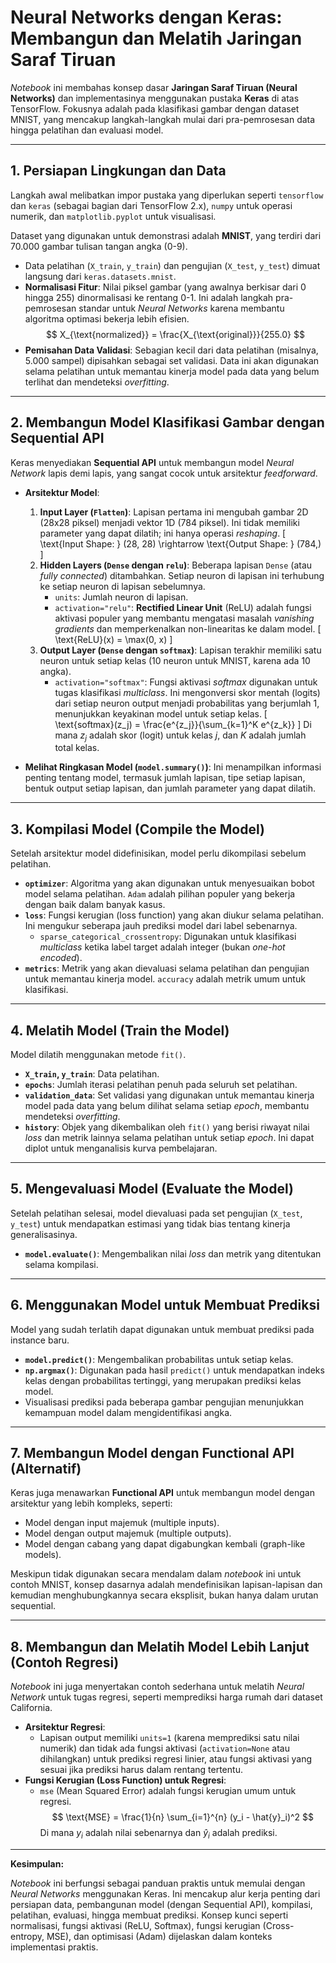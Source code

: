 # Neural Networks dengan Keras: Membangun dan Melatih Jaringan Saraf Tiruan

*Notebook* ini membahas konsep dasar **Jaringan Saraf Tiruan (Neural Networks)** dan implementasinya menggunakan pustaka **Keras** di atas TensorFlow. Fokusnya adalah pada klasifikasi gambar dengan dataset MNIST, yang mencakup langkah-langkah mulai dari pra-pemrosesan data hingga pelatihan dan evaluasi model.

---

## 1. Persiapan Lingkungan dan Data

Langkah awal melibatkan impor pustaka yang diperlukan seperti `tensorflow` dan `keras` (sebagai bagian dari TensorFlow 2.x), `numpy` untuk operasi numerik, dan `matplotlib.pyplot` untuk visualisasi.

Dataset yang digunakan untuk demonstrasi adalah **MNIST**, yang terdiri dari 70.000 gambar tulisan tangan angka (0-9).
* Data pelatihan (`X_train`, `y_train`) dan pengujian (`X_test`, `y_test`) dimuat langsung dari `keras.datasets.mnist`.
* **Normalisasi Fitur**: Nilai piksel gambar (yang awalnya berkisar dari 0 hingga 255) dinormalisasi ke rentang 0-1. Ini adalah langkah pra-pemrosesan standar untuk *Neural Networks* karena membantu algoritma optimasi bekerja lebih efisien.
    $$
    X_{\text{normalized}} = \frac{X_{\text{original}}}{255.0}
    $$
* **Pemisahan Data Validasi**: Sebagian kecil dari data pelatihan (misalnya, 5.000 sampel) dipisahkan sebagai set validasi. Data ini akan digunakan selama pelatihan untuk memantau kinerja model pada data yang belum terlihat dan mendeteksi *overfitting*.

---

## 2. Membangun Model Klasifikasi Gambar dengan Sequential API

Keras menyediakan **Sequential API** untuk membangun model *Neural Network* lapis demi lapis, yang sangat cocok untuk arsitektur *feedforward*.

* **Arsitektur Model**:
    1.  **Input Layer (`Flatten`)**: Lapisan pertama ini mengubah gambar 2D (28x28 piksel) menjadi vektor 1D (784 piksel). Ini tidak memiliki parameter yang dapat dilatih; ini hanya operasi *reshaping*.
        \[
        \text{Input Shape: } (28, 28) \rightarrow \text{Output Shape: } (784,)
        \]
    2.  **Hidden Layers (`Dense` dengan `relu`)**: Beberapa lapisan `Dense` (atau *fully connected*) ditambahkan. Setiap neuron di lapisan ini terhubung ke setiap neuron di lapisan sebelumnya.
        * `units`: Jumlah neuron di lapisan.
        * `activation="relu"`: **Rectified Linear Unit** (ReLU) adalah fungsi aktivasi populer yang membantu mengatasi masalah *vanishing gradients* dan memperkenalkan non-linearitas ke dalam model.
            \[
            \text{ReLU}(x) = \max(0, x)
            \]
    3.  **Output Layer (`Dense` dengan `softmax`)**: Lapisan terakhir memiliki satu neuron untuk setiap kelas (10 neuron untuk MNIST, karena ada 10 angka).
        * `activation="softmax"`: Fungsi aktivasi *softmax* digunakan untuk tugas klasifikasi *multiclass*. Ini mengonversi skor mentah (logits) dari setiap neuron output menjadi probabilitas yang berjumlah 1, menunjukkan keyakinan model untuk setiap kelas.
            \[
            \text{softmax}(z_j) = \frac{e^{z_j}}{\sum_{k=1}^K e^{z_k}}
            \]
            Di mana $z_j$ adalah skor (logit) untuk kelas $j$, dan $K$ adalah jumlah total kelas.

* **Melihat Ringkasan Model (`model.summary()`)**: Ini menampilkan informasi penting tentang model, termasuk jumlah lapisan, tipe setiap lapisan, bentuk output setiap lapisan, dan jumlah parameter yang dapat dilatih.

---

## 3. Kompilasi Model (Compile the Model)

Setelah arsitektur model didefinisikan, model perlu dikompilasi sebelum pelatihan.

* **`optimizer`**: Algoritma yang akan digunakan untuk menyesuaikan bobot model selama pelatihan. `Adam` adalah pilihan populer yang bekerja dengan baik dalam banyak kasus.
* **`loss`**: Fungsi kerugian (loss function) yang akan diukur selama pelatihan. Ini mengukur seberapa jauh prediksi model dari label sebenarnya.
    * `sparse_categorical_crossentropy`: Digunakan untuk klasifikasi *multiclass* ketika label target adalah integer (bukan *one-hot encoded*).
* **`metrics`**: Metrik yang akan dievaluasi selama pelatihan dan pengujian untuk memantau kinerja model. `accuracy` adalah metrik umum untuk klasifikasi.

---

## 4. Melatih Model (Train the Model)

Model dilatih menggunakan metode `fit()`.

* **`X_train`, `y_train`**: Data pelatihan.
* **`epochs`**: Jumlah iterasi pelatihan penuh pada seluruh set pelatihan.
* **`validation_data`**: Set validasi yang digunakan untuk memantau kinerja model pada data yang belum dilihat selama setiap *epoch*, membantu mendeteksi *overfitting*.
* **`history`**: Objek yang dikembalikan oleh `fit()` yang berisi riwayat nilai *loss* dan metrik lainnya selama pelatihan untuk setiap *epoch*. Ini dapat diplot untuk menganalisis kurva pembelajaran.

---

## 5. Mengevaluasi Model (Evaluate the Model)

Setelah pelatihan selesai, model dievaluasi pada set pengujian (`X_test`, `y_test`) untuk mendapatkan estimasi yang tidak bias tentang kinerja generalisasinya.

* **`model.evaluate()`**: Mengembalikan nilai *loss* dan metrik yang ditentukan selama kompilasi.

---

## 6. Menggunakan Model untuk Membuat Prediksi

Model yang sudah terlatih dapat digunakan untuk membuat prediksi pada instance baru.

* **`model.predict()`**: Mengembalikan probabilitas untuk setiap kelas.
* **`np.argmax()`**: Digunakan pada hasil `predict()` untuk mendapatkan indeks kelas dengan probabilitas tertinggi, yang merupakan prediksi kelas model.
* Visualisasi prediksi pada beberapa gambar pengujian menunjukkan kemampuan model dalam mengidentifikasi angka.

---

## 7. Membangun Model dengan Functional API (Alternatif)

Keras juga menawarkan **Functional API** untuk membangun model dengan arsitektur yang lebih kompleks, seperti:
* Model dengan input majemuk (multiple inputs).
* Model dengan output majemuk (multiple outputs).
* Model dengan cabang yang dapat digabungkan kembali (graph-like models).

Meskipun tidak digunakan secara mendalam dalam *notebook* ini untuk contoh MNIST, konsep dasarnya adalah mendefinisikan lapisan-lapisan dan kemudian menghubungkannya secara eksplisit, bukan hanya dalam urutan sequential.

---

## 8. Membangun dan Melatih Model Lebih Lanjut (Contoh Regresi)

*Notebook* ini juga menyertakan contoh sederhana untuk melatih *Neural Network* untuk tugas regresi, seperti memprediksi harga rumah dari dataset California.

* **Arsitektur Regresi**:
    * Lapisan output memiliki `units=1` (karena memprediksi satu nilai numerik) dan tidak ada fungsi aktivasi (`activation=None` atau dihilangkan) untuk prediksi regresi linier, atau fungsi aktivasi yang sesuai jika prediksi harus dalam rentang tertentu.
* **Fungsi Kerugian (Loss Function) untuk Regresi**:
    * `mse` (Mean Squared Error) adalah fungsi kerugian umum untuk regresi.
        $$
        \text{MSE} = \frac{1}{n} \sum_{i=1}^{n} (y_i - \hat{y}_i)^2
        $$
        Di mana $y_i$ adalah nilai sebenarnya dan $\hat{y}_i$ adalah prediksi.

---

**Kesimpulan:**

*Notebook* ini berfungsi sebagai panduan praktis untuk memulai dengan *Neural Networks* menggunakan Keras. Ini mencakup alur kerja penting dari persiapan data, pembangunan model (dengan Sequential API), kompilasi, pelatihan, evaluasi, hingga membuat prediksi. Konsep kunci seperti normalisasi, fungsi aktivasi (ReLU, Softmax), fungsi kerugian (Cross-entropy, MSE), dan optimisasi (Adam) dijelaskan dalam konteks implementasi praktis.
